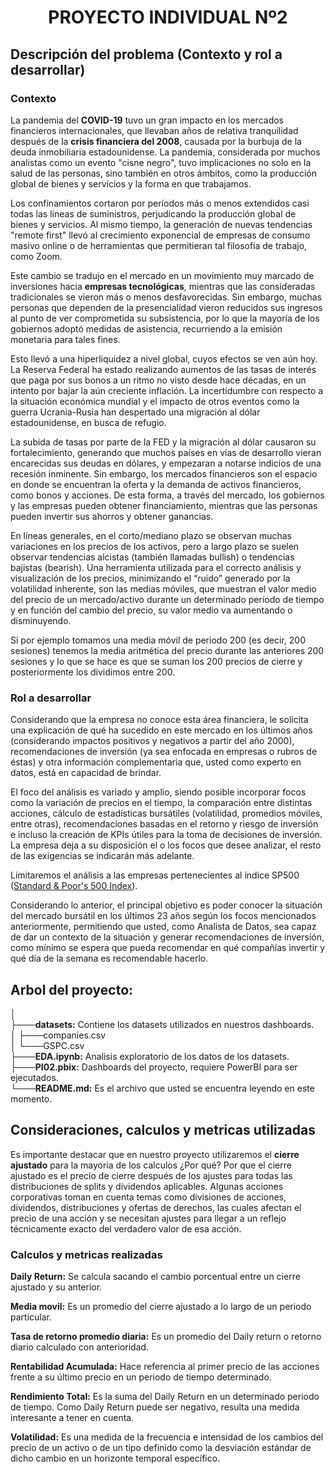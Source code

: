 <h1 align='center'>
 <b>PROYECTO INDIVIDUAL Nº2</b>
</h1>
 
## **Descripción del problema (Contexto y rol a desarrollar)**

### **Contexto**

La pandemia del **COVID-19** tuvo un gran impacto en los mercados financieros internacionales, que llevaban años de relativa tranquilidad después de la **crisis financiera del 2008**, causada por la burbuja de la deuda inmobiliaria estadounidense. La pandemia, considerada por muchos analistas como un evento "cisne negro", tuvo implicaciones no solo en la salud de las personas, sino también en otros ámbitos, como la producción global de bienes y servicios y la forma en que trabajamos.

Los confinamientos cortaron por períodos más o menos extendidos casi todas las líneas de suministros, perjudicando la producción global de bienes y servicios. Al mismo tiempo, la generación de nuevas tendencias "remote first" llevó al crecimiento exponencial de empresas de consumo masivo online o de herramientas que permitieran tal filosofía de trabajo, como Zoom.

Este cambio se tradujo en el mercado en un movimiento muy marcado de inversiones hacia **empresas tecnológicas**, mientras que las consideradas tradicionales se vieron más o menos desfavorecidas. Sin embargo, muchas personas que dependen de la presencialidad vieron reducidos sus ingresos al punto de ver comprometida su subsistencia, por lo que la mayoría de los gobiernos adoptó medidas de asistencia, recurriendo a la emisión monetaria para tales fines.

Esto llevó a una hiperliquidez a nivel global, cuyos efectos se ven aún hoy. La Reserva Federal ha estado realizando aumentos de las tasas de interés que paga por sus bonos a un ritmo no visto desde hace décadas, en un intento por bajar la aún creciente inflación. La incertidumbre con respecto a la situación económica mundial y el impacto de otros eventos como la guerra Ucrania-Rusia han despertado una migración al dólar estadounidense, en busca de refugio.

La subida de tasas por parte de la FED y la migración al dólar causaron su fortalecimiento, generando que muchos países en vías de desarrollo vieran encarecidas sus deudas en dólares, y empezaran a notarse indicios de una recesión inminente. Sin embargo, los mercados financieros son el espacio en donde se encuentran la oferta y la demanda de activos financieros, como bonos y acciones. De esta forma, a través del mercado, los gobiernos y las empresas pueden obtener financiamiento, mientras que las personas pueden invertir sus ahorros y obtener ganancias.

En líneas generales, en el corto/mediano plazo se observan muchas variaciones en los precios de los activos, pero a largo plazo se suelen observar tendencias alcistas (también llamadas bullish) o tendencias bajistas (bearish). Una herramienta utilizada para el correcto análisis y visualización de los precios, minimizando el “ruido” generado por la volatilidad inherente, son las medias móviles, que muestran el valor medio del precio de un mercado/activo durante un determinado período de tiempo y en función del cambio del precio, su valor medio va aumentando o disminuyendo.

Si por ejemplo tomamos una media móvil de periodo 200 (es decir, 200 sesiones) tenemos la media aritmética del precio durante las anteriores 200 sesiones y lo que se hace es que se suman los 200 precios de cierre y posteriormente los dividimos entre 200.

 
### Rol a desarrollar

Considerando que la empresa no conoce esta área financiera, le solicita una explicación de qué ha sucedido en este mercado en los últimos años (considerando impactos positivos y negativos a partir del año 2000), recomendaciones de inversión (ya sea enfocada en empresas o rubros de éstas) y otra información complementaria que, usted como experto en datos, está en capacidad de brindar. 

El foco del análisis es variado y amplio, siendo posible incorporar focos como la variación de precios en el tiempo, la comparación entre distintas acciones, cálculo de estadísticas bursátiles (volatilidad, promedios móviles, entre otras), recomendaciones basadas en el retorno y riesgo de inversión e incluso la creación de KPIs útiles para la toma de decisiones de inversión. La empresa deja a su disposición el o los focos que desee analizar, el resto de las exigencias se indicarán más adelante.

Limitaremos el análisis a las empresas pertenecientes al índice SP500 ([Standard & Poor's 500 Index](https://www.google.com/url?q=https://en.wikipedia.org/wiki/List_of_S%2526P_500_companies&sa=D&source=docs&ust=1676566032938438&usg=AOvVaw3J6gZYtEH8xJABTCf0pYqO)).

Considerando lo anterior, el principal objetivo es poder conocer la situación del mercado bursátil en los últimos 23 años según los focos mencionados anteriormente, permitiendo que usted, como Analista de Datos, sea capaz de dar un contexto de la situación y generar recomendaciones de inversión, como mínimo se espera que pueda recomendar en qué compañías invertir y qué día de la semana es recomendable hacerlo.


## **Arbol del proyecto:**
 
│   
├───**datasets:** Contiene los datasets utilizados en nuestros dashboards.  
│       ├───companies.csv   
│       └───GSPC.csv       
├───**EDA.ipynb:** Analisis exploratorio de los datos de los datasets.    
├───**PI02.pbix:** Dashboards del proyecto, requiere PowerBI para ser ejecutados.   
└───**README.md:** Es el archivo que usted se encuentra leyendo en este momento.    
   

## **Consideraciones, calculos y metricas utilizadas**

Es importante destacar que en nuestro proyecto utilizaremos el **cierre ajustado** para la mayoria de los calculos ¿Por qué? Por que el cierre ajustado es el precio de cierre después de los ajustes para todas las distribuciones de splits y dividendos aplicables. Algunas acciones corporativas toman en cuenta temas como divisiones de acciones, dividendos, distribuciones y ofertas de derechos, las cuales  afectan el precio de una acción y se necesitan ajustes para llegar a un reflejo técnicamente exacto del verdadero valor de esa acción.

### **Calculos y metricas realizadas**


**Daily Return:** Se calcula sacando el cambio porcentual entre un cierre ajustado y su anterior.

**Media movil:** Es un promedio del cierre ajustado a lo largo de un periodo particular.

**Tasa de retorno promedio diaria:** Es un promedio del Daily return o retorno diario calculado con anterioridad.

**Rentabilidad Acumulada:** Hace referencia al primer precio de las acciones frente a su último precio en un periodo de tiempo determinado.

**Rendimiento Total:** Es la suma del Daily Return en un determinado periodo de tiempo. Como Daily Return puede ser negativo, resulta una medida interesante a tener en cuenta.

**Volatilidad:** Es una medida de la frecuencia e intensidad de los cambios del precio de un activo o de un tipo definido como la desviación estándar de dicho cambio en un horizonte temporal específico.
